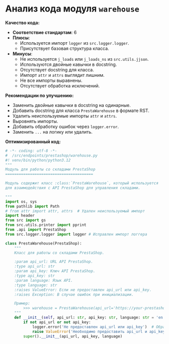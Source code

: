 # Анализ кода модуля `warehouse`

**Качество кода:**
   - **Соответствие стандартам**: 6
   - **Плюсы**:
     -  Используется импорт `logger` из `src.logger.logger`.
     -  Присутствует базовая структура класса.
   - **Минусы**:
     -  Не используется `j_loads` или `j_loads_ns` из `src.utils.jjson`.
     -  Используются двойные кавычки в docstring.
     -  Отсутствует docstring для класса.
     -  Импорт `attr` и `attrs` выглядит лишним.
     -  Не все импорты выравнены.
     -  Отсутствует обработка исключений.

**Рекомендации по улучшению:**
   -  Заменить двойные кавычки в docstring на одинарные.
   -  Добавить docstring для класса `PrestaWarehouse` в формате RST.
   -  Удалить неиспользуемые импорты `attr` и `attrs`.
   -  Выровнять импорты.
   -  Добавить обработку ошибок через `logger.error`.
   -  Заменить `...` на логику или удалить.

**Оптимизированный код:**
```python
# -*- coding: utf-8 -*-
#  /src/endpoints/prestashop/warehouse.py
#! venv/bin/python/python3.12
"""
Модуль для работы со складами PrestaShop
=======================================

Модуль содержит класс :class:`PrestaWarehouse`, который используется
для взаимодействия с API PrestaShop для управления складами.

"""
import os, sys
from pathlib import Path
# from attr import attr, attrs  # Удален неиспользуемый импорт
import header
from src import gs
from src.utils.printer import pprint
from .api import PrestaShop
from src.logger.logger import logger # Исправлен импорт логгера

class PrestaWarehouse(PrestaShop):
    """
    Класс для работы со складами PrestaShop.

    :param api_url: URL API PrestaShop.
    :type api_url: str
    :param api_key: Ключ API PrestaShop.
    :type api_key: str
    :param language: Язык API.
    :type language: str
    :raises ValueError: Если не предоставлен api_url или api_key.
    :raises Exception: В случае ошибок при инициализации.

    Пример:
        >>> warehouse = PrestaWarehouse(api_url='https://your-prestashop.com/api', api_key='your_api_key', language='en')
    """
    def __init__(self, api_url: str, api_key: str, language: str = 'en'): # Добавлен docstring для конструктора
        if not api_url or not api_key:
            logger.error('Не предоставлен api_url или api_key')  # Обработка ошибки
            raise ValueError('Необходимо предоставить api_url и api_key') # Добавлено сообщение об ошибке
        super().__init__(api_url, api_key, language)
```